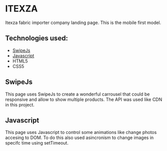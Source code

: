 # ITEXZA
Itexza fabric importer company landing page. This is the mobile first model.
## Technologies used:
* [SwipeJs](https://swiperjs.com/)
* [Javascript](https://www.javascript.com/)
* HTML5
* CSS5  

## SwipeJs
This page uses SwipeJs to create a wonderful carrousel that could be responsive and allow to show multiple products. The API was used like CDN in this project.

## Javascript
This page uses Javascript to control some animations like change photos accesing to DOM. To do this also used asincronism to change images in specifc time using setTimeout.

